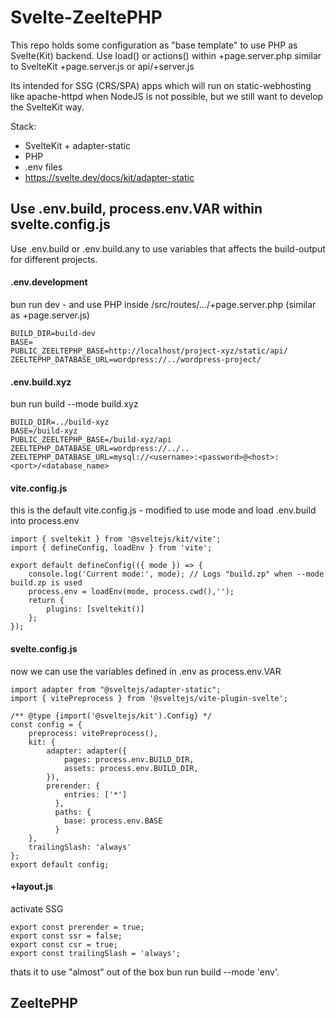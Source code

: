# Svelte-ZeeltePHP

This repo holds some configuration as "base template" to use PHP as Svelte(Kit) backend.
Use load() or actions() within +page.server.php similar to SvelteKit +page.server.js or api/+server.js

Its intended for SSG (CRS/SPA) apps which will run on static-webhosting like apache-httpd when NodeJS is not possible, but we still want to develop the SvelteKit way. 

Stack:
* SvelteKit + adapter-static
* PHP
* .env files
* https://svelte.dev/docs/kit/adapter-static


## Use .env.build, process.env.VAR within svelte.config.js
Use .env.build or .env.build.any to use variables that affects the build-output for different projects.

#### .env.development
bun run dev - and use PHP inside /src/routes/.../+page.server.php (similar as +page.server.js)
```
BUILD_DIR=build-dev
BASE=
PUBLIC_ZEELTEPHP_BASE=http://localhost/project-xyz/static/api/
ZEELTEPHP_DATABASE_URL=wordpress://../wordpress-project/
```

#### .env.build.xyz
bun run build --mode build.xyz
```
BUILD_DIR=../build-xyz
BASE=/build-xyz
PUBLIC_ZEELTEPHP_BASE=/build-xyz/api
ZEELTEPHP_DATABASE_URL=wordpress://../..
ZEELTEPHP_DATABASE_URL=mysql://<username>:<password>@<host>:<port>/<database_name>
```


#### vite.config.js
this is the default vite.config.js - modified to use mode and load .env.build into process.env
```
import { sveltekit } from '@sveltejs/kit/vite';
import { defineConfig, loadEnv } from 'vite';

export default defineConfig(({ mode }) => {
	console.log('Current mode:', mode); // Logs "build.zp" when --mode build.zp is used
	process.env = loadEnv(mode, process.cwd(),'');
	return {
		plugins: [sveltekit()]
	};
});
```

#### svelte.config.js
now we can use the variables defined in .env as process.env.VAR
```
import adapter from "@sveltejs/adapter-static";
import { vitePreprocess } from '@sveltejs/vite-plugin-svelte';

/** @type {import('@sveltejs/kit').Config} */
const config = {
	preprocess: vitePreprocess(),
	kit: {
		adapter: adapter({
			pages: process.env.BUILD_DIR,
			assets: process.env.BUILD_DIR,
		}),
		prerender: {
			entries: ['*']
		  },
		  paths: {
			base: process.env.BASE
		  }
	},
	trailingSlash: 'always'
};
export default config;
```

#### +layout.js
activate SSG 
```
export const prerender = true;
export const ssr = false;
export const csr = true;
export const trailingSlash = 'always';
```

thats it to use "almost" out of the box bun run build --mode 'env'.


## ZeeltePHP
